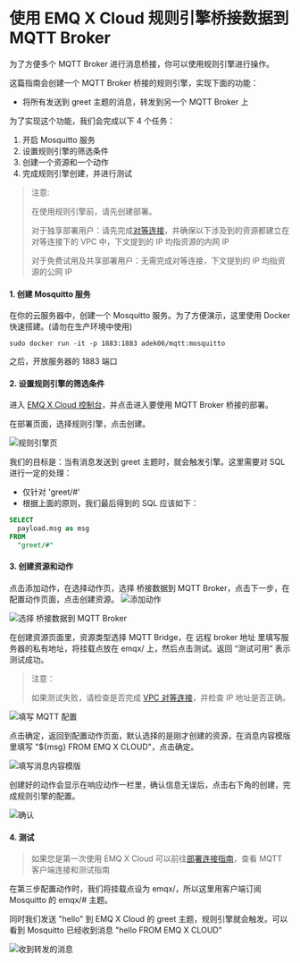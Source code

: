 # 使用 EMQ X Cloud 规则引擎桥接数据到 MQTT Broker

为了方便多个 MQTT Broker 进行消息桥接，你可以使用规则引擎进行操作。

这篇指南会创建一个 MQTT Broker 桥接的规则引擎，实现下面的功能：

- 将所有发送到 greet 主题的消息，转发到另一个 MQTT Broker 上



为了实现这个功能，我们会完成以下 4 个任务：

1. 开启 Mosquitto 服务
2. 设置规则引擎的筛选条件
3. 创建一个资源和一个动作
4. 完成规则引擎创建，并进行测试

>注意:
>
>在使用规则引擎前，请先创建部署。
>
>对于独享部署用户：请先完成[对等连接](../deployments/vpc_peering.md)，并确保以下涉及到的资源都建立在对等连接下的 VPC 中，下文提到的 IP 均指资源的内网 IP
>
>对于免费试用及共享部署用户：无需完成对等连接，下文提到的 IP 均指资源的公网 IP


#### 1. 创建 Mosquitto 服务

在你的云服务器中，创建一个 Mosquitto 服务。为了方便演示，这里使用 Docker 快速搭建。(请勿在生产环境中使用)

```shell
sudo docker run -it -p 1883:1883 adek06/mqtt:mosquitto
```

之后，开放服务器的 1883 端口

#### 2. 设置规则引擎的筛选条件

进入 [EMQ X Cloud 控制台](https://cloud.emqx.io/console/)，并点击进入要使用 MQTT Broker 桥接的部署。

在部署页面，选择规则引擎，点击创建。

![规则引擎页](./_assets/view_rule_engine.png)

我们的目标是：当有消息发送到 greet 主题时，就会触发引擎。这里需要对 SQL 进行一定的处理：

* 仅针对 'greet/#'
* 根据上面的原则，我们最后得到的 SQL 应该如下：

```sql
SELECT
  payload.msg as msg
FROM
  "greet/#"
```


#### 3. 创建资源和动作
点击添加动作，在选择动作页，选择 桥接数据到 MQTT Broker，点击下一步，在配置动作页面，点击创建资源。
![添加动作](./_assets/add_mqtt_action01.png)

![选择 桥接数据到 MQTT Broker](./_assets/add_mqtt_action02.png)



在创建资源页面里，资源类型选择 MQTT Bridge，在 远程 broker 地址 里填写服务器的私有地址，将挂载点放在 emqx/ 上，然后点击测试。返回 “测试可用” 表示测试成功。

>注意：
>
>如果测试失败，请检查是否完成 [VPC 对等连接](../deployments/vpc_peering.md)，并检查 IP 地址是否正确。

![填写 MQTT 配置](./_assets/add_mqtt_action03.png)

点击确定，返回到配置动作页面，默认选择的是刚才创建的资源，在消息内容模版里填写 "${msg} FROM EMQ X CLOUD"，点击确定。

![填写消息内容模版](./_assets/add_mqtt_action04.png)

创建好的动作会显示在响应动作一栏里，确认信息无误后，点击右下角的创建，完成规则引擎的配置。

![确认](./_assets/add_mqtt_action05.png)



#### 4. 测试

>如果您是第一次使用 EMQ X Cloud 可以前往[部署连接指南](../connect_to_deployments/introduction.md)，查看 MQTT 客户端连接和测试指南

在第三步配置动作时，我们将挂载点设为 emqx/，所以这里用客户端订阅 Mosquitto 的 emqx/# 主题。

同时我们发送 "hello" 到 EMQ X Cloud 的 greet 主题，规则引擎就会触发。可以看到 Mosquitto 已经收到消息 "hello FROM EMQ X CLOUD"

![收到转发的消息](./_assets/add_mqtt_action06.png)

